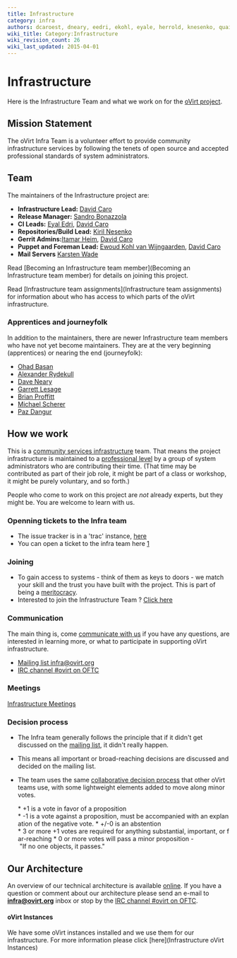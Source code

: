 ```yaml
---
title: Infrastructure
category: infra
authors: dcaroest, dneary, eedri, ekohl, eyale, herrold, knesenko, quaid, rmiddle
wiki_title: Category:Infrastructure
wiki_revision_count: 26
wiki_last_updated: 2015-04-01
---
```


# Infrastructure

Here is the Infrastructure Team and what we work on for the [oVirt project](http://ovirt.org).

## Mission Statement

The oVirt Infra Team is a volunteer effort to provide community infrastructure services by following the tenets of open source and accepted professional standards of system administrators.

## Team

The maintainers of the Infrastructure project are:

*   **Infrastructure Lead:** [David Caro](User:Dcaroest)
*   **Release Manager:** [Sandro Bonazzola](User:Sbonazzo)
*   **CI Leads:** [Eyal Edri](User:Eyal), [David Caro](User:Dcaroest)
*   **Repositories/Build Lead:** [Kiril Nesenko](User:Knesenko)
*   **Gerrit Admins:**[Itamar Heim](User:Iheim), [David Caro](User:Dcaroest)
*   **Puppet and Foreman Lead:** [Ewoud Kohl van Wijngaarden](User:Ekohl), [David Caro](User:Dcaroest)
*   **Mail Servers** [Karsten Wade](User:Quaid)

Read [Becoming an Infrastructure team member](Becoming an Infrastructure team member) for details on joining this project.

Read [Infrastructure team assignments](Infrastructure team assignments) for information about who has access to which parts of the oVirt infrastructure.

### Apprentices and journeyfolk

In addition to the maintainers, there are newer Infrastructure team members who have not yet become maintainers. They are at the very beginning (apprentices) or nearing the end (journeyfolk):

*   [Ohad Basan](User:Obasan)
*   [Alexander Rydekull](User:Rydekull)
*   [Dave Neary](User:Dneary)
*   [Garrett Lesage](User:Garrett)
*   [Brian Proffitt](User:Bproffitt)
*   [Michael Scherer](User:Misc)
*   [Paz Dangur](User:Pdangur)

## How we work

This is a [community services infrastructure](http://fedorahosted.org/csi/) team. That means the project infrastructure is maintained to a [professional level](http://mmcgrath.fedorapeople.org/html-single/) by a group of system administrators who are contributing their time. (That time may be contributed as part of their job role, it might be part of a class or workshop, it might be purely voluntary, and so forth.)

People who come to work on this project are *not* already experts, but they might be. You are welcome to learn with us.

### Openning tickets to the Infra team

*   The issue tracker is in a 'trac' instance, [here](https://fedorahosted.org/ovirt/report/1)
*   You can open a ticket to the infra team here [1](https://fedorahosted.org/ovirt/newticket)

### Joining

*   To gain access to systems - think of them as keys to doors - we match your skill and the trust you have built with the project. This is part of being a [meritocracy](Governance).
*   Interested to join the Infrastructure Team ? [Click here](Becoming_an_Infrastructure_team_member)

### Communication

The main thing is, come [communicate with us](#Communication) if you have any questions, are interested in learning more, or what to participate in supporting oVirt infrastructure.

*   [Mailing list infra@ovirt.org](http://lists.ovirt.org/mailman/listinfo/infra)
*   [IRC channel #ovirt on OFTC](irc://irc.oftc.net/#ovirt)

### Meetings

[ Infrastructure Meetings](Infrastructure_team_meetings)

### Decision process

*   The Infra team generally follows the principle that if it didn't get discussed on the [mailing list](http://lists.ovirt.org/mailman/listinfo/infra), it didn't really happen.
*   This means all important or broad-reaching decisions are discussed and decided on the mailing list.
*   The team uses the same [collaborative decision process](https://blogs.apache.org/comdev/entry/how_apache_projects_use_consensus) that other oVirt teams use, with some lightweight elements added to move along minor votes.

      * +1 is a vote in favor of a proposition 
      * -1 is a vote against a proposition, must be accompanied with an explanation of the negative vote.
      * +/-0 is an abstention
      * 3 or more +1 votes are required for anything substantial, important, or far-reaching
      * 0 or more votes will pass a minor proposition - "If no one objects, it passes."

## Our Architecture

An overview of our technical architecture is available [online](http://monitoring.ovirt.org). If you have a question or comment about our architecture please send an e-mail to **infra@ovirt.org** inbox or stop by the [IRC channel #ovirt on OFTC](irc://irc.oftc.net/#ovirt).

#### oVirt Instances

We have some oVirt instances installed and we use them for our infrastructure. For more information please click [here](Infrastructure oVirt Instances)
